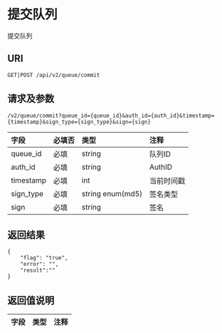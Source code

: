 # 提交队列

提交队列

## URI

```
GET|POST /api/v2/queue/commit
```

## 请求及参数

```
/v2/queue/commit?queue_id={queue_id}&auth_id={auth_id}&timestamp={timestamp}&sign_type={sign_type}&sign={sign}
```

| **字段** | **必填否** | **类型** | **注释** |
| :--- | :--- | :--- | :--- |
| queue\_id | 必填 | string | 队列ID |
| auth\_id | 必填 | string | AuthID |
| timestamp | 必填 | int | 当前时间戳 |
| sign\_type | 必填 | string enum\(md5\) | 签名类型 |
| sign | 必填 | string | 签名 |

## 返回结果

```
{
    "flag": "true",
    "error": "",
    "result":""
}
```

## 返回值说明

| **字段** | **类型** | **注释** |
| :--- | :--- | :--- |




